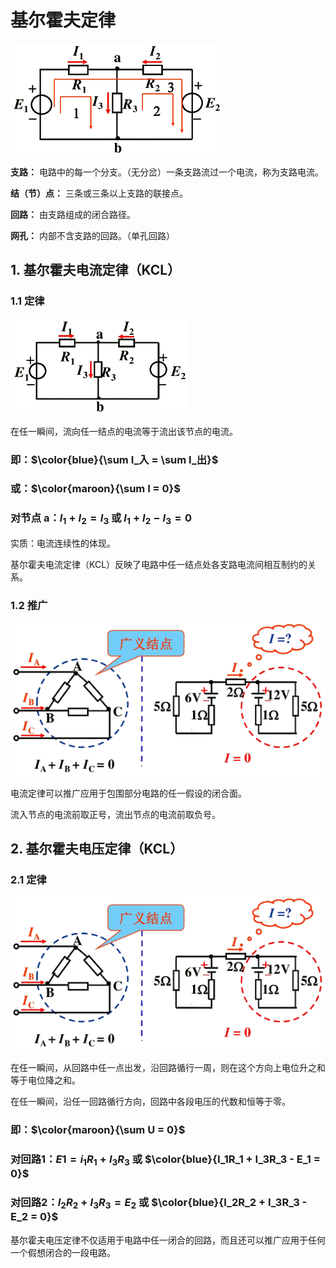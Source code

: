 # 基尔霍夫定律

![image](../image/42.png)

**支路：** 电路中的每一个分支。（无分岔）一条支路流过一个电流，称为支路电流。

**结（节）点：** 三条或三条以上支路的联接点。

**回路：** 由支路组成的闭合路径。

**网孔：** 内部不含支路的回路。（单孔回路）

## 1. 基尔霍夫电流定律（KCL）

### 1.1 定律

![image](../image/43.png)

在任一瞬间，流向任一结点的电流等于流出该节点的电流。

### 即：$\color{blue}{\sum I_入 = \sum I_出}$

### 或：$\color{maroon}{\sum I = 0}$

### 对节点 a：$I_1 + I_2 = I_3$ 或 $I_1 + I_2 - I_3 = 0$

实质：电流连续性的体现。

基尔霍夫电流定律（KCL）反映了电路中任一结点处各支路电流间相互制约的关系。

### 1.2 推广

![image](../image/44.png)

电流定律可以推广应用于包围部分电路的任一假设的闭合面。

流入节点的电流前取正号，流出节点的电流前取负号。

## 2. 基尔霍夫电压定律（KCL）

### 2.1 定律

![image](../image/44.png)

在任一瞬间，从回路中任一点出发，沿回路循行一周，则在这个方向上电位升之和等于电位降之和。

在任一瞬间，沿任一回路循行方向，回路中各段电压的代数和恒等于零。

### 即：$\color{maroon}{\sum U = 0}$ 

### 对回路1：$E1 = i_1R_1 + I_3R_3$ 或 $\color{blue}{I_1R_1 + I_3R_3 - E_1 = 0}$

### 对回路2：$I_2R_2 + I_3R_3 = E_2$ 或 $\color{blue}{I_2R_2 + I_3R_3 - E_2 = 0}$

基尔霍夫电压定律不仅适用于电路中任一闭合的回路，而且还可以推广应用于任何一个假想闭合的一段电路。



























